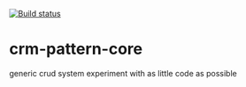 [![Build status](https://ci.appveyor.com/api/projects/status/flpyf6t899rsvbue/branch/master?svg=true)](https://ci.appveyor.com/project/YoeriVD/crm-pattern-core/branch/master)

# crm-pattern-core
generic crud system experiment with as little code as possible

